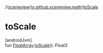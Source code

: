 //[sceneview](../../index.md)/[io.github.sceneview.math](index.md)/[toScale](to-scale.md)

# toScale

[androidJvm]\
fun [FloatArray](https://kotlinlang.org/api/latest/jvm/stdlib/kotlin/-float-array/index.html).[toScale](to-scale.md)(): Float3
